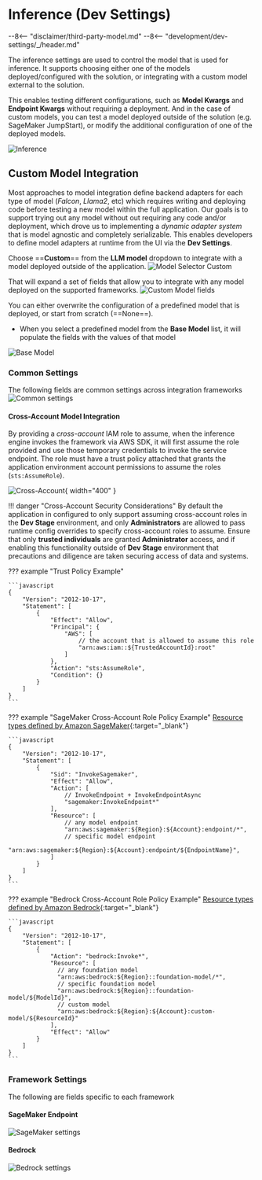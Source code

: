 # Inference (Dev Settings)

--8<-- "disclaimer/third-party-model.md"
--8<-- "development/dev-settings/_/header.md"

The inference settings are used to control the model that is used for inference. It supports choosing either one of the models deployed/configured with the solution, or integrating with a custom model external to the solution.

This enables testing different configurations, such as **Model Kwargs** and **Endpoint Kwargs** without requiring a deployment. And in the case of custom models, you can test a model deployed outside of the solution (e.g. SageMaker JumpStart), or modify the additional configuration of one of the deployed models.

![Inference](thumb.png)

## Custom Model Integration

Most approaches to model integration define backend adapters for each type of model (*Falcon*, *Llama2*, etc) which requires writing and deploying code before testing a new model within the full application. Our goals is to support trying out any model without out requiring any code and/or deployment, which drove us to implementing a *dynamic adapter system* that is model agnostic and completely serializable. This enables developers to define model adapters at runtime from the UI via the **Dev Settings**.

Choose ==**Custom**== from the **LLM model** dropdown to integrate with a model deployed outside of the application.
![Model Selector Custom](image.png)

That will expand a set of fields that allow you to integrate with any model deployed on the supported frameworks.
![Custom Model fields](image-1.png)

You can either overwrite the configuration of a predefined model that is deployed, or start from scratch (==None==).

- When you select a predefined model from the **Base Model** list, it will populate the fields with the values of that model

![Base Model](image-2.png)

### Common Settings
The following fields are common settings across integration frameworks
![Common settings](image-3.png)

#### Cross-Account Model Integration
By providing a *cross-account* IAM role to assume, when the inference engine invokes the framework via AWS SDK, it will first assume the role provided and use those temporary credentials to invoke the service endpoint. The role must have a trust policy attached that grants the application environment account permissions to assume the roles (`sts:AssumeRole`).

![Cross-Account](image-6.png){ width="400" }

!!! danger "Cross-Account Security Considerations"
    By default the application in configured to only support assuming cross-account roles in the **Dev Stage** environment, and only **Administrators** are allowed to pass runtime config overrides to specify cross-account roles to assume. Ensure that only **trusted individuals** are granted **Administrator** access, and if enabling this functionality outside of **Dev Stage** environment that precautions and diligence are taken securing access of data and systems.


??? example "Trust Policy Example"

    ```javascript
    {
        "Version": "2012-10-17",
        "Statement": [
            {
                "Effect": "Allow",
                "Principal": {
                    "AWS": [
                        // the account that is allowed to assume this role
                        "arn:aws:iam::${TrustedAccountId}:root"
                    ]
                },
                "Action": "sts:AssumeRole",
                "Condition": {}
            }
        ]
    }
    ```

??? example "SageMaker Cross-Account Role Policy Example"
    [Resource types defined by Amazon SageMaker](https://docs.aws.amazon.com/service-authorization/latest/reference/list_amazonsagemaker.html#amazonsagemaker-resources-for-iam-policies){:target="_blank"}

    ```javascript
    {
        "Version": "2012-10-17",
        "Statement": [
            {
                "Sid": "InvokeSagemaker",
                "Effect": "Allow",
                "Action": [
                    // InvokeEndpoint + InvokeEndpointAsync
                    "sagemaker:InvokeEndpoint*"
                ],
                "Resource": [
                    // any model endpoint
                    "arn:aws:sagemaker:${Region}:${Account}:endpoint/*",
                    // specific model endpoint
                    "arn:aws:sagemaker:${Region}:${Account}:endpoint/${EndpointName}",
                ]
            }
        ]
    }
    ```

??? example "Bedrock Cross-Account Role Policy Example"
    [Resource types defined by Amazon Bedrock](https://docs.aws.amazon.com/service-authorization/latest/reference/list_amazonbedrock.html#amazonbedrock-resources-for-iam-policies){:target="_blank"}

    ```javascript
    {
        "Version": "2012-10-17",
        "Statement": [
            {
                "Action": "bedrock:Invoke*",
                "Resource": [
                  // any foundation model
                  "arn:aws:bedrock:${Region}::foundation-model/*",
                  // specific foundation model
                  "arn:aws:bedrock:${Region}::foundation-model/${ModelId}",
                  // custom model
                  "arn:aws:bedrock:${Region}:${Account}:custom-model/${ResourceId}"
                ],
                "Effect": "Allow"
            }
        ]
    }
    ```

### Framework Settings
The following are fields specific to each framework

#### SageMaker Endpoint
![SageMaker settings](image-4.png)

#### Bedrock
![Bedrock settings](image-5.png)
